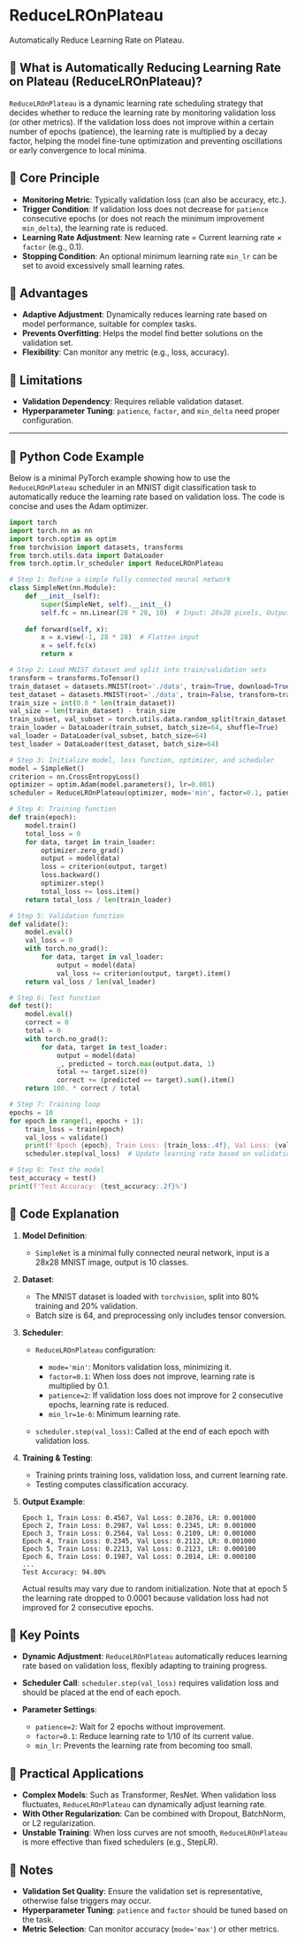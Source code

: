 # ReduceLROnPlateau

Automatically Reduce Learning Rate on Plateau.  

## 📖 What is Automatically Reducing Learning Rate on Plateau (ReduceLROnPlateau)?

`ReduceLROnPlateau` is a dynamic learning rate scheduling strategy that decides whether to reduce the learning rate by monitoring validation loss (or other metrics). If the validation loss does not improve within a certain number of epochs (patience), the learning rate is multiplied by a decay factor, helping the model fine-tune optimization and preventing oscillations or early convergence to local minima.

## 📖 Core Principle

* **Monitoring Metric**: Typically validation loss (can also be accuracy, etc.).
* **Trigger Condition**: If validation loss does not decrease for `patience` consecutive epochs (or does not reach the minimum improvement `min_delta`), the learning rate is reduced.
* **Learning Rate Adjustment**: New learning rate = Current learning rate × `factor` (e.g., 0.1).
* **Stopping Condition**: An optional minimum learning rate `min_lr` can be set to avoid excessively small learning rates.

## 📖 Advantages

* **Adaptive Adjustment**: Dynamically reduces learning rate based on model performance, suitable for complex tasks.
* **Prevents Overfitting**: Helps the model find better solutions on the validation set.
* **Flexibility**: Can monitor any metric (e.g., loss, accuracy).

## 📖 Limitations

* **Validation Dependency**: Requires reliable validation dataset.
* **Hyperparameter Tuning**: `patience`, `factor`, and `min_delta` need proper configuration.

---

## 📖 Python Code Example

Below is a minimal PyTorch example showing how to use the `ReduceLROnPlateau` scheduler in an MNIST digit classification task to automatically reduce the learning rate based on validation loss. The code is concise and uses the Adam optimizer.

```python
import torch
import torch.nn as nn
import torch.optim as optim
from torchvision import datasets, transforms
from torch.utils.data import DataLoader
from torch.optim.lr_scheduler import ReduceLROnPlateau

# Step 1: Define a simple fully connected neural network
class SimpleNet(nn.Module):
    def __init__(self):
        super(SimpleNet, self).__init__()
        self.fc = nn.Linear(28 * 28, 10)  # Input: 28x28 pixels, Output: 10 classes
    
    def forward(self, x):
        x = x.view(-1, 28 * 28)  # Flatten input
        x = self.fc(x)
        return x

# Step 2: Load MNIST dataset and split into train/validation sets
transform = transforms.ToTensor()
train_dataset = datasets.MNIST(root='./data', train=True, download=True, transform=transform)
test_dataset = datasets.MNIST(root='./data', train=False, transform=transform)
train_size = int(0.8 * len(train_dataset))
val_size = len(train_dataset) - train_size
train_subset, val_subset = torch.utils.data.random_split(train_dataset, [train_size, val_size])
train_loader = DataLoader(train_subset, batch_size=64, shuffle=True)
val_loader = DataLoader(val_subset, batch_size=64)
test_loader = DataLoader(test_dataset, batch_size=64)

# Step 3: Initialize model, loss function, optimizer, and scheduler
model = SimpleNet()
criterion = nn.CrossEntropyLoss()
optimizer = optim.Adam(model.parameters(), lr=0.001)
scheduler = ReduceLROnPlateau(optimizer, mode='min', factor=0.1, patience=2, min_lr=1e-6)

# Step 4: Training function
def train(epoch):
    model.train()
    total_loss = 0
    for data, target in train_loader:
        optimizer.zero_grad()
        output = model(data)
        loss = criterion(output, target)
        loss.backward()
        optimizer.step()
        total_loss += loss.item()
    return total_loss / len(train_loader)

# Step 5: Validation function
def validate():
    model.eval()
    val_loss = 0
    with torch.no_grad():
        for data, target in val_loader:
            output = model(data)
            val_loss += criterion(output, target).item()
    return val_loss / len(val_loader)

# Step 6: Test function
def test():
    model.eval()
    correct = 0
    total = 0
    with torch.no_grad():
        for data, target in test_loader:
            output = model(data)
            _, predicted = torch.max(output.data, 1)
            total += target.size(0)
            correct += (predicted == target).sum().item()
    return 100. * correct / total

# Step 7: Training loop
epochs = 10
for epoch in range(1, epochs + 1):
    train_loss = train(epoch)
    val_loss = validate()
    print(f'Epoch {epoch}, Train Loss: {train_loss:.4f}, Val Loss: {val_loss:.4f}, LR: {optimizer.param_groups[0]["lr"]:.6f}')
    scheduler.step(val_loss)  # Update learning rate based on validation loss

# Step 8: Test the model
test_accuracy = test()
print(f'Test Accuracy: {test_accuracy:.2f}%')
```



## 📖 Code Explanation

1. **Model Definition**:

   * `SimpleNet` is a minimal fully connected neural network, input is a 28x28 MNIST image, output is 10 classes.

2. **Dataset**:

   * The MNIST dataset is loaded with `torchvision`, split into 80% training and 20% validation.
   * Batch size is 64, and preprocessing only includes tensor conversion.

3. **Scheduler**:

   * `ReduceLROnPlateau` configuration:

     * `mode='min'`: Monitors validation loss, minimizing it.
     * `factor=0.1`: When loss does not improve, learning rate is multiplied by 0.1.
     * `patience=2`: If validation loss does not improve for 2 consecutive epochs, learning rate is reduced.
     * `min_lr=1e-6`: Minimum learning rate.
   * `scheduler.step(val_loss)`: Called at the end of each epoch with validation loss.

4. **Training & Testing**:

   * Training prints training loss, validation loss, and current learning rate.
   * Testing computes classification accuracy.

5. **Output Example**:

   ```
   Epoch 1, Train Loss: 0.4567, Val Loss: 0.2876, LR: 0.001000
   Epoch 2, Train Loss: 0.2987, Val Loss: 0.2345, LR: 0.001000
   Epoch 3, Train Loss: 0.2564, Val Loss: 0.2109, LR: 0.001000
   Epoch 4, Train Loss: 0.2345, Val Loss: 0.2112, LR: 0.001000
   Epoch 5, Train Loss: 0.2213, Val Loss: 0.2123, LR: 0.000100
   Epoch 6, Train Loss: 0.1987, Val Loss: 0.2014, LR: 0.000100
   ...
   Test Accuracy: 94.80%
   ```

   Actual results may vary due to random initialization. Note that at epoch 5 the learning rate dropped to 0.0001 because validation loss had not improved for 2 consecutive epochs.



## 📖 Key Points

* **Dynamic Adjustment**: `ReduceLROnPlateau` automatically reduces learning rate based on validation loss, flexibly adapting to training progress.
* **Scheduler Call**: `scheduler.step(val_loss)` requires validation loss and should be placed at the end of each epoch.
* **Parameter Settings**:

  * `patience=2`: Wait for 2 epochs without improvement.
  * `factor=0.1`: Reduce learning rate to 1/10 of its current value.
  * `min_lr`: Prevents the learning rate from becoming too small.



## 📖 Practical Applications

* **Complex Models**: Such as Transformer, ResNet. When validation loss fluctuates, `ReduceLROnPlateau` can dynamically adjust learning rate.
* **With Other Regularization**: Can be combined with Dropout, BatchNorm, or L2 regularization.
* **Unstable Training**: When loss curves are not smooth, `ReduceLROnPlateau` is more effective than fixed schedulers (e.g., StepLR).

## 📖 Notes

* **Validation Set Quality**: Ensure the validation set is representative, otherwise false triggers may occur.
* **Hyperparameter Tuning**: `patience` and `factor` should be tuned based on the task.
* **Metric Selection**: Can monitor accuracy (`mode='max'`) or other metrics.



